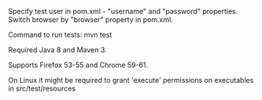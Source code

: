Specify test user in pom.xml - "username" and "password" properties.
Switch browser by "browser" property in pom.xml.

Command to run tests:
mvn test

Required Java 8 and Maven 3.

Supports Firefox 53-55 and Chrome 59-61.

On Linux it might be required to grant 'execute' permissions on executables in src/test/resources

